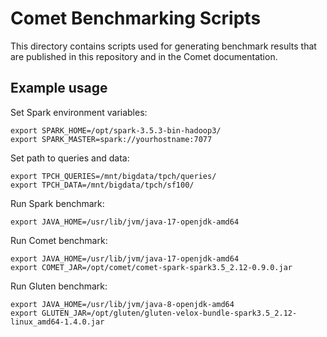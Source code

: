 <!--
Licensed to the Apache Software Foundation (ASF) under one
or more contributor license agreements.  See the NOTICE file
distributed with this work for additional information
regarding copyright ownership.  The ASF licenses this file
to you under the Apache License, Version 2.0 (the
"License"); you may not use this file except in compliance
with the License.  You may obtain a copy of the License at

  http://www.apache.org/licenses/LICENSE-2.0

Unless required by applicable law or agreed to in writing,
software distributed under the License is distributed on an
"AS IS" BASIS, WITHOUT WARRANTIES OR CONDITIONS OF ANY
KIND, either express or implied.  See the License for the
specific language governing permissions and limitations
under the License.
-->

# Comet Benchmarking Scripts

This directory contains scripts used for generating benchmark results that are published in this repository and in 
the Comet documentation.

## Example usage

Set Spark environment variables:

```shell
export SPARK_HOME=/opt/spark-3.5.3-bin-hadoop3/
export SPARK_MASTER=spark://yourhostname:7077
```

Set path to queries and data:

```shell
export TPCH_QUERIES=/mnt/bigdata/tpch/queries/
export TPCH_DATA=/mnt/bigdata/tpch/sf100/
```

Run Spark benchmark:

```shell
export JAVA_HOME=/usr/lib/jvm/java-17-openjdk-amd64
```

Run Comet benchmark:

```shell
export JAVA_HOME=/usr/lib/jvm/java-17-openjdk-amd64
export COMET_JAR=/opt/comet/comet-spark-spark3.5_2.12-0.9.0.jar
```

Run Gluten benchmark:

```shell
export JAVA_HOME=/usr/lib/jvm/java-8-openjdk-amd64
export GLUTEN_JAR=/opt/gluten/gluten-velox-bundle-spark3.5_2.12-linux_amd64-1.4.0.jar
```
